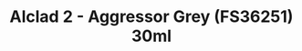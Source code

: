 ---
layout: product
title: "Alclad 2 - Aggressor Grey (FS36251) 30ml"
price: "TBA" 
desc: "N/A"
img_path: "/assets/img/ALCE611.jpg"
brand: "N/A"
available: false
special_offer: false
new: false
soon: false
cat: "040000"
subcat: "040300"
subsubcat: "0N/A"
sifra: "ALCE611"
---
